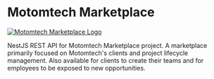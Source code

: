 # Motomtech Marketplace

[![Motomtech Marketplace Logo](https://media.licdn.com/dms/image/D4E0BAQHQja-KCTUJmA/company-logo_200_200/0/1682685182440/motomtech_official_logo?e=2147483647&v=beta&t=EmfP6pOCCuR1YfOYfhHGq1nDVQXoFefACGAYDFB3lQQ)](https://motomtech.com)

NestJS REST API for Motomtech Marketplace project. A marketplace primarily focused on Motomtech's clients and project lifecycle management. Also available for clients to create their teams and for employees to be exposed to new opportunities.
